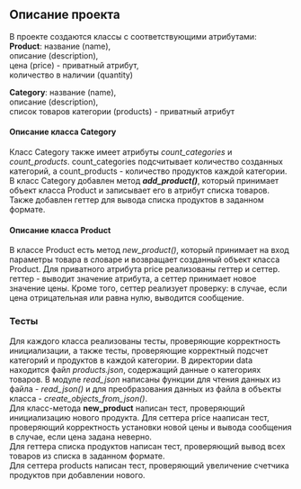 ## Описание проекта

В проекте создаются классы с соответствующими атрибутами:  
**Product**: название (name),  
         описание (description),  
         цена (price) - приватный атрибут,  
         количество в наличии (quantity)  

**Category**: название (name),  
          описание (description),  
          список товаров категории (products) - приватный атрибут

#### Описание класса Category

Класс Category также имеет атрибуты _count_categories_ и _count_products_.  count_categories подсчитывает количество созданных категорий, а count_products - количество продуктов каждой категории.  
В класс Category добавлен метод **_add_product()_**, который принимает объект класса Product и записывает его в атрибут списка товаров.
Также добавлен геттер для вывода списка продуктов в заданном формате. 

#### Описание класса Product

В классе Product есть метод _new_product()_, который принимает на вход параметры товара в словаре и возвращает созданный объект класса 
Product.  Для приватного атрибута price реализованы геттер и сеттер. геттер - выводит значение атрибута, а сеттер принимает новое значение цены.
Кроме того, сеттер реализует проверку: в случае, если цена отрицательная или равна нулю, выводится сообщение. 

### Тесты 

Для каждого класса реализованы тесты, проверяющие корректность инициализации, а также тесты, проверяющие корректный подсчет категорий и продуктов в каждой категории.
В директории data находится файл _products.json_, содержащий данные о категориях товаров. В модуле _read_json_ написаны функции для чтения данных из файла - _read_json()_ 
и для преобразования данных из файла в объекты класса - _create_objects_from_json()_.  
Для класс-метода **new_product** написан тест, проверяющий инициализацию нового продукта. 
Для сеттера price нааписан тест, проверяющий корректность установки новой цены и вывода сообщения в случае, если цена задана неверно.  
Для геттера списка продуктов написан тест, проверяющий вывод всех товаров из списка в заданном формате.  
Для сеттера products написан тест, проверяющий увеличение счетчика продуктов при добавлении нового. 

